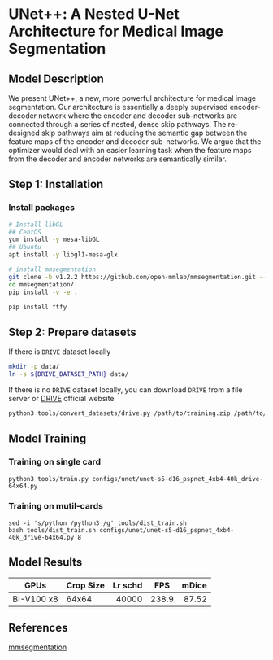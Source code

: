 # UNet++: A Nested U-Net Architecture for Medical Image Segmentation

## Model Description

We present UNet++, a new, more powerful architecture for medical image segmentation. Our architecture is essentially
a deeply supervised encoder-decoder network where the encoder and decoder sub-networks are connected through a series of nested, dense skip
pathways. The re-designed skip pathways aim at reducing the semantic
gap between the feature maps of the encoder and decoder sub-networks.
We argue that the optimizer would deal with an easier learning task when
the feature maps from the decoder and encoder networks are semantically
similar.

## Step 1: Installation

### Install packages

```bash
# Install libGL
## CentOS
yum install -y mesa-libGL
## Ubuntu
apt install -y libgl1-mesa-glx

# install mmsegmentation
git clone -b v1.2.2 https://github.com/open-mmlab/mmsegmentation.git --depth=1
cd mmsegmentation/
pip install -v -e .

pip install ftfy
```

## Step 2: Prepare datasets

If there is `DRIVE` dataset locally

```bash
mkdir -p data/
ln -s ${DRIVE_DATASET_PATH} data/
```

If there is no `DRIVE` dataset locally, you can download `DRIVE` from a file server or
[DRIVE](https://drive.grand-challenge.org/) official website 

```bash
python3 tools/convert_datasets/drive.py /path/to/training.zip /path/to/test.zip
```

## Model Training
### Training on single card
```shell
python3 tools/train.py configs/unet/unet-s5-d16_pspnet_4xb4-40k_drive-64x64.py
```

### Training on mutil-cards
```shell
sed -i 's/python /python3 /g' tools/dist_train.sh
bash tools/dist_train.sh configs/unet/unet-s5-d16_pspnet_4xb4-40k_drive-64x64.py 8
```

## Model Results

| GPUs| Crop Size | Lr schd | FPS | mDice |
| ------ | --------- | ------: | --------  |--------------:|
|  BI-V100 x8 | 64x64  |   40000 | 238.9      | 87.52 |

## References
[mmsegmentation](https://github.com/open-mmlab/mmsegmentation)

